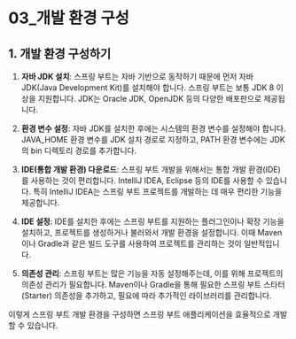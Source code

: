 # 03_개발 환경 구성

## 1. 개발 환경 구성하기

1. **자바 JDK 설치**: 스프링 부트는 자바 기반으로 동작하기 때문에 먼저 자바 JDK(Java Development Kit)를 설치해야 합니다. 스프링 부트는 보통 JDK 8 이상을 지원합니다. JDK는 Oracle JDK, OpenJDK 등의 다양한 배포판으로 제공됩니다.


2. **환경 변수 설정**: 자바 JDK를 설치한 후에는 시스템의 환경 변수를 설정해야 합니다. JAVA_HOME 환경 변수를 JDK 설치 경로로 지정하고, PATH 환경 변수에는 JDK의 bin 디렉토리 경로를 추가합니다.


3. **IDE(통합 개발 환경) 다운로드**: 스프링 부트 개발을 위해서는 통합 개발 환경(IDE)를 사용하는 것이 편리합니다. IntelliJ IDEA, Eclipse 등의 IDE를 사용할 수 있습니다. 특히 IntelliJ IDEA는 스프링 부트 프로젝트를 개발하는 데 매우 편리한 기능을 제공합니다.


4. **IDE 설정**: IDE를 설치한 후에는 스프링 부트를 지원하는 플러그인이나 확장 기능을 설치하고, 프로젝트를 생성하거나 불러와서 개발 환경을 설정합니다. 이때 Maven이나 Gradle과 같은 빌드 도구를 사용하여 프로젝트를 관리하는 것이 일반적입니다.


5. **의존성 관리**: 스프링 부트는 많은 기능을 자동 설정해주는데, 이를 위해 프로젝트의 의존성 관리가 필요합니다. Maven이나 Gradle을 통해 필요한 스프링 부트 스타터(Starter) 의존성을 추가하고, 필요에 따라 추가적인 라이브러리를 관리합니다.

이렇게 스프링 부트 개발 환경을 구성하면 스프링 부트 애플리케이션을 효율적으로 개발할 수 있습니다.
